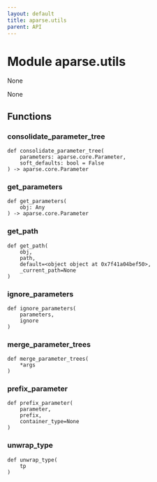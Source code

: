 ```yaml
---
layout: default
title: aparse.utils
parent: API
---
```

# Module aparse.utils

None

None

## Functions

    
### consolidate_parameter_tree

```python3
def consolidate_parameter_tree(
    parameters: aparse.core.Parameter,
    soft_defaults: bool = False
) -> aparse.core.Parameter
```

    

    
### get_parameters

```python3
def get_parameters(
    obj: Any
) -> aparse.core.Parameter
```

    

    
### get_path

```python3
def get_path(
    obj,
    path,
    default=<object object at 0x7f41a04bef50>,
    _current_path=None
)
```

    

    
### ignore_parameters

```python3
def ignore_parameters(
    parameters,
    ignore
)
```

    

    
### merge_parameter_trees

```python3
def merge_parameter_trees(
    *args
)
```

    

    
### prefix_parameter

```python3
def prefix_parameter(
    parameter,
    prefix,
    container_type=None
)
```

    

    
### unwrap_type

```python3
def unwrap_type(
    tp
)
```
